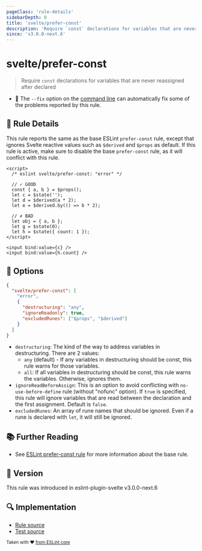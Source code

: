 ```yaml
---
pageClass: 'rule-details'
sidebarDepth: 0
title: 'svelte/prefer-const'
description: 'Require `const` declarations for variables that are never reassigned after declared'
since: 'v3.0.0-next.6'
---
```


# svelte/prefer-const

> Require `const` declarations for variables that are never reassigned after declared

- :wrench: The `--fix` option on the [command line](https://eslint.org/docs/user-guide/command-line-interface#fixing-problems) can automatically fix some of the problems reported by this rule.

## :book: Rule Details

This rule reports the same as the base ESLint `prefer-const` rule, except that ignores Svelte reactive values such as `$derived` and `$props` as default. If this rule is active, make sure to disable the base `prefer-const` rule, as it will conflict with this rule.

<!--eslint-skip-->

```svelte
<script>
  /* eslint svelte/prefer-const: "error" */

  // ✓ GOOD
  const { a, b } = $props();
  let c = $state('');
  let d = $derived(a * 2);
  let e = $derived.by(() => b * 2);

  // ✗ BAD
  let obj = { a, b };
  let g = $state(0);
  let h = $state({ count: 1 });
</script>

<input bind:value={c} />
<input bind:value={h.count} />
```

## :wrench: Options

```json
{
  "svelte/prefer-const": [
    "error",
    {
      "destructuring": "any",
      "ignoreReadonly": true,
      "excludedRunes": ["$props", "$derived"]
    }
  ]
}
```

- `destructuring`: The kind of the way to address variables in destructuring. There are 2 values:
  - `any` (default) - If any variables in destructuring should be const, this rule warns for those variables.
  - `all`: If all variables in destructuring should be const, this rule warns the variables. Otherwise, ignores them.
- `ignoreReadBeforeAssign`: This is an option to avoid conflicting with `no-use-before-define` rule (without "nofunc" option). If `true` is specified, this rule will ignore variables that are read between the declaration and the first assignment. Default is `false`.
- `excludedRunes`: An array of rune names that should be ignored. Even if a rune is declared with `let`, it will still be ignored.

## :books: Further Reading

- See [ESLint prefer-const rule](https://eslint.org/docs/latest/rules/prefer-const) for more information about the base rule.

## :rocket: Version

This rule was introduced in eslint-plugin-svelte v3.0.0-next.6

## :mag: Implementation

- [Rule source](https://github.com/sveltejs/eslint-plugin-svelte/blob/main/packages/eslint-plugin-svelte/src/rules/prefer-const.ts)
- [Test source](https://github.com/sveltejs/eslint-plugin-svelte/blob/main/packages/eslint-plugin-svelte/tests/src/rules/prefer-const.ts)

<sup>Taken with ❤️ [from ESLint core](https://eslint.org/docs/rules/prefer-const)</sup>
